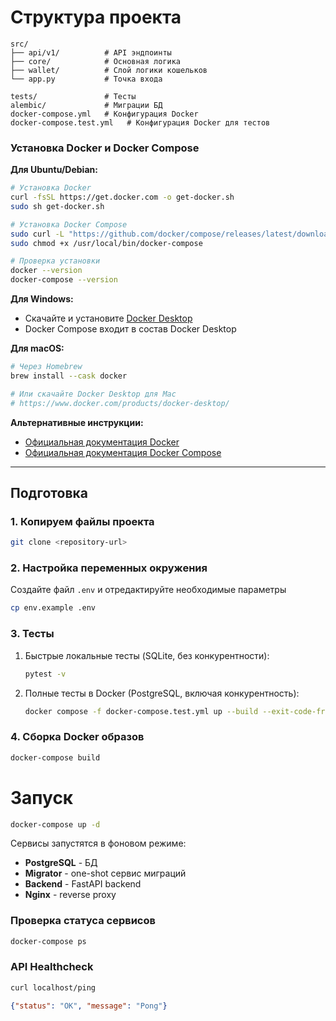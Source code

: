 # Структура проекта

```
src/
├── api/v1/          # API эндпоинты
├── core/            # Основная логика
├── wallet/          # Cлой логики кошельков
└── app.py           # Точка входа

tests/               # Тесты
alembic/             # Миграции БД
docker-compose.yml   # Конфигурация Docker
docker-compose.test.yml   # Конфигурация Docker для тестов
```


### Установка Docker и Docker Compose

**Для Ubuntu/Debian:**
```bash
# Установка Docker
curl -fsSL https://get.docker.com -o get-docker.sh
sudo sh get-docker.sh

# Установка Docker Compose
sudo curl -L "https://github.com/docker/compose/releases/latest/download/docker-compose-$(uname -s)-$(uname -m)" -o /usr/local/bin/docker-compose
sudo chmod +x /usr/local/bin/docker-compose

# Проверка установки
docker --version
docker-compose --version
```

**Для Windows:**
- Скачайте и установите [Docker Desktop](https://www.docker.com/products/docker-desktop/)
- Docker Compose входит в состав Docker Desktop

**Для macOS:**
```bash
# Через Homebrew
brew install --cask docker

# Или скачайте Docker Desktop для Mac
# https://www.docker.com/products/docker-desktop/
```

**Альтернативные инструкции:**
- [Официальная документация Docker](https://docs.docker.com/engine/install/ubuntu/)
- [Официальная документация Docker Compose](https://docs.docker.com/compose/install/)

---
## Подготовка

### 1. Копируем файлы проекта

```bash
git clone <repository-url>
```

### 2. Настройка переменных окружения

Создайте файл `.env` и отредактируйте необходимые параметры

```bash
cp env.example .env
```

### 3. Тесты

1. Быстрые локальные тесты (SQLite, без конкурентности):
   ```bash
   pytest -v
   ```

2. Полные тесты в Docker (PostgreSQL, включая конкурентность):
   ```bash
   docker compose -f docker-compose.test.yml up --build --exit-code-from tests
   ```


### 4. Сборка Docker образов

```bash
docker-compose build
```

# Запуск 

```bash
docker-compose up -d
```

Сервисы запустятся в фоновом режиме:
- **PostgreSQL** - БД
- **Migrator** - one-shot сервис миграций
- **Backend** - FastAPI backend
- **Nginx** - reverse proxy

### Проверка статуса сервисов

```bash
docker-compose ps
```

### API Healthcheck
```bash
curl localhost/ping
```

```json
{"status": "OK", "message": "Pong"}
```